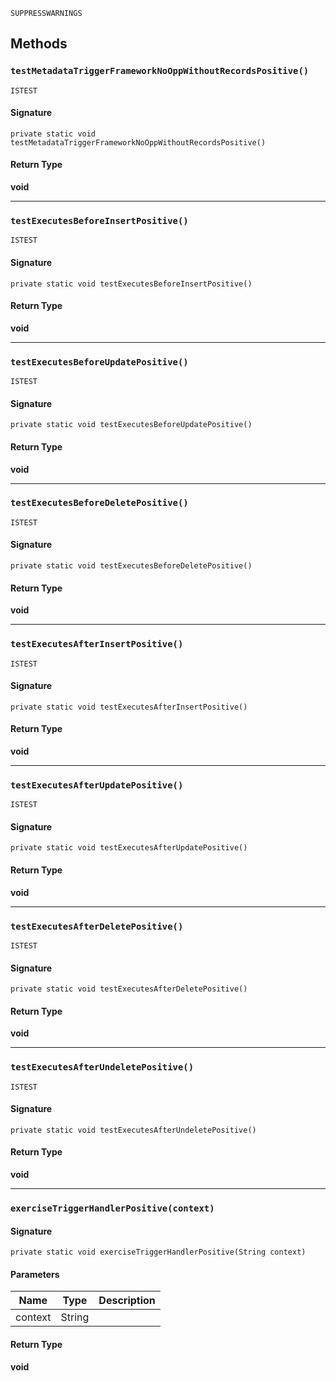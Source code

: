 `SUPPRESSWARNINGS`

## Methods

### `testMetadataTriggerFrameworkNoOppWithoutRecordsPositive()`

`ISTEST`

#### Signature

```apex
private static void testMetadataTriggerFrameworkNoOppWithoutRecordsPositive()
```

#### Return Type

**void**

---

### `testExecutesBeforeInsertPositive()`

`ISTEST`

#### Signature

```apex
private static void testExecutesBeforeInsertPositive()
```

#### Return Type

**void**

---

### `testExecutesBeforeUpdatePositive()`

`ISTEST`

#### Signature

```apex
private static void testExecutesBeforeUpdatePositive()
```

#### Return Type

**void**

---

### `testExecutesBeforeDeletePositive()`

`ISTEST`

#### Signature

```apex
private static void testExecutesBeforeDeletePositive()
```

#### Return Type

**void**

---

### `testExecutesAfterInsertPositive()`

`ISTEST`

#### Signature

```apex
private static void testExecutesAfterInsertPositive()
```

#### Return Type

**void**

---

### `testExecutesAfterUpdatePositive()`

`ISTEST`

#### Signature

```apex
private static void testExecutesAfterUpdatePositive()
```

#### Return Type

**void**

---

### `testExecutesAfterDeletePositive()`

`ISTEST`

#### Signature

```apex
private static void testExecutesAfterDeletePositive()
```

#### Return Type

**void**

---

### `testExecutesAfterUndeletePositive()`

`ISTEST`

#### Signature

```apex
private static void testExecutesAfterUndeletePositive()
```

#### Return Type

**void**

---

### `exerciseTriggerHandlerPositive(context)`

#### Signature

```apex
private static void exerciseTriggerHandlerPositive(String context)
```

#### Parameters

| Name    | Type   | Description |
| ------- | ------ | ----------- |
| context | String |             |

#### Return Type

**void**
